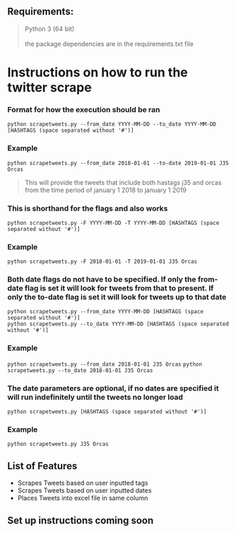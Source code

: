 ## Requirements:
>Python 3 (64 bit) <br />  
>the package dependencies are in the requirements.txt file

# Instructions on how to run the twitter scrape

### Format for how the execution should be ran
`python scrapetweets.py --from_date YYYY-MM-DD --to_date YYYY-MM-DD [HASHTAGS (space separated without '#')]`

### Example
`python scrapetweets.py --from_date 2018-01-01 --to-date 2019-01-01 J35 Orcas`
> This will provide the tweets that include both hastags j35 and orcas from the time period of january 1 2018 to january 1 2019

### This is shorthand for the flags and also works
`python scrapetweets.py -F YYYY-MM-DD -T YYYY-MM-DD [HASHTAGS (space separated without '#')]`

### Example
`python scrapetweets.py -F 2018-01-01 -T 2019-01-01 J35 Orcas`

### Both date flags do not have to be specified. If only the from-date flag is set it will look for tweets from that to present. If only the to-date flag is set it will look for tweets up to that date
`python scrapetweets.py --from_date YYYY-MM-DD [HASHTAGS (space separated without '#')]`<br />
`python scrapetweets.py --to_date YYYY-MM-DD [HASHTAGS (space separated without '#')]`

### Example
`python scrapetweets.py --from_date 2018-01-01 J35 Orcas`
`python scrapetweets.py --to_date 2018-01-01 J35 Orcas` <br />

### The date parameters are optional, if no dates are specified it will run indefinitely until the tweets no longer load
`python scrapetweets.py [HASHTAGS (space separated without '#')]`

### Example
`python scrapetweets.py J35 Orcas`

## List of Features
- Scrapes Tweets based on user inputted tags <br />
- Scrapes Tweets based on user inputted dates <br />
- Places Tweets into excel file in same column <br />

## Set up instructions coming soon
